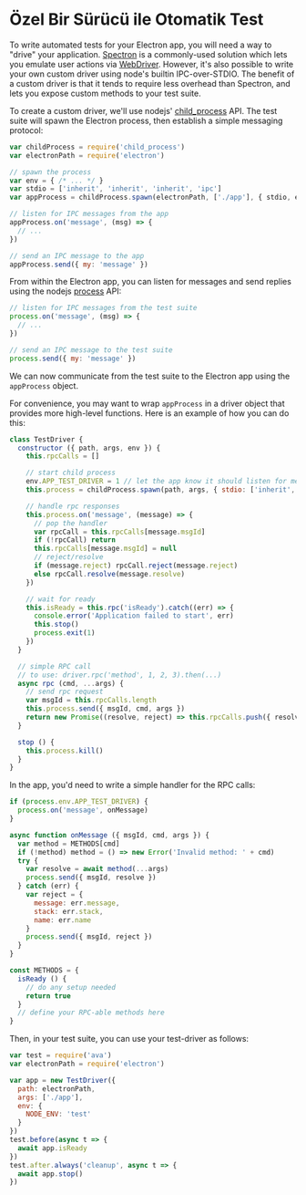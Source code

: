 # Özel Bir Sürücü ile Otomatik Test

To write automated tests for your Electron app, you will need a way to "drive" your application. [Spectron](https://electronjs.org/spectron) is a commonly-used solution which lets you emulate user actions via [WebDriver](http://webdriver.io/). However, it's also possible to write your own custom driver using node's builtin IPC-over-STDIO. The benefit of a custom driver is that it tends to require less overhead than Spectron, and lets you expose custom methods to your test suite.

To create a custom driver, we'll use nodejs' [child_process](https://nodejs.org/api/child_process.html) API. The test suite will spawn the Electron process, then establish a simple messaging protocol:

```js
var childProcess = require('child_process')
var electronPath = require('electron')

// spawn the process
var env = { /* ... */ }
var stdio = ['inherit', 'inherit', 'inherit', 'ipc']
var appProcess = childProcess.spawn(electronPath, ['./app'], { stdio, env })

// listen for IPC messages from the app
appProcess.on('message', (msg) => {
  // ...
})

// send an IPC message to the app
appProcess.send({ my: 'message' })
```

From within the Electron app, you can listen for messages and send replies using the nodejs [process](https://nodejs.org/api/process.html) API:

```js
// listen for IPC messages from the test suite
process.on('message', (msg) => {
  // ...
})

// send an IPC message to the test suite
process.send({ my: 'message' })
```

We can now communicate from the test suite to the Electron app using the `appProcess` object.

For convenience, you may want to wrap `appProcess` in a driver object that provides more high-level functions. Here is an example of how you can do this:

```js
class TestDriver {
  constructor ({ path, args, env }) {
    this.rpcCalls = []

    // start child process
    env.APP_TEST_DRIVER = 1 // let the app know it should listen for messages
    this.process = childProcess.spawn(path, args, { stdio: ['inherit', 'inherit', 'inherit', 'ipc'], env })

    // handle rpc responses
    this.process.on('message', (message) => {
      // pop the handler
      var rpcCall = this.rpcCalls[message.msgId]
      if (!rpcCall) return
      this.rpcCalls[message.msgId] = null
      // reject/resolve
      if (message.reject) rpcCall.reject(message.reject)
      else rpcCall.resolve(message.resolve)
    })

    // wait for ready
    this.isReady = this.rpc('isReady').catch((err) => {
      console.error('Application failed to start', err)
      this.stop()
      process.exit(1)
    })
  }

  // simple RPC call
  // to use: driver.rpc('method', 1, 2, 3).then(...)
  async rpc (cmd, ...args) {
    // send rpc request
    var msgId = this.rpcCalls.length
    this.process.send({ msgId, cmd, args })
    return new Promise((resolve, reject) => this.rpcCalls.push({ resolve, reject }))
  }

  stop () {
    this.process.kill()
  }
}
```

In the app, you'd need to write a simple handler for the RPC calls:

```js
if (process.env.APP_TEST_DRIVER) {
  process.on('message', onMessage)
}

async function onMessage ({ msgId, cmd, args }) {
  var method = METHODS[cmd]
  if (!method) method = () => new Error('Invalid method: ' + cmd)
  try {
    var resolve = await method(...args)
    process.send({ msgId, resolve })
  } catch (err) {
    var reject = {
      message: err.message,
      stack: err.stack,
      name: err.name
    }
    process.send({ msgId, reject })
  }
}

const METHODS = {
  isReady () {
    // do any setup needed
    return true
  }
  // define your RPC-able methods here
}
```

Then, in your test suite, you can use your test-driver as follows:

```js
var test = require('ava')
var electronPath = require('electron')

var app = new TestDriver({
  path: electronPath,
  args: ['./app'],
  env: {
    NODE_ENV: 'test'
  }
})
test.before(async t => {
  await app.isReady
})
test.after.always('cleanup', async t => {
  await app.stop()
})
```
